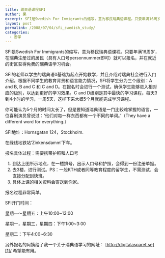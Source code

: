 ```yaml
---
title: 瑞典语课程SFI
author: 果
excerpt: SFI是Swedish For Immigrants的缩写，意为移民瑞典语课程。只要年满16周岁，在瑞典...
layout: post
permalink: /2008/07/04/sfi_swedish_study/
categories:
  - 游学
---
```

SFI是Swedish For Immigrants的缩写，意为移民瑞典语课程。只要年满16周岁，在瑞典注册过的居民（具有人口号personnummer即可）就可以报名，并在就近的街区获得免费的瑞典语学习机会。

SFI的老师以学生的瑞典语0基础为起点开始教学，并且介绍对瑞典社会进行入门介绍。根据不同学生的教育背景和语言能力情况，SFI将学生分为三个级别：A and B, B and C 和 C and D。在报名时会进行一个测试，确保学生能够进入相对应的级别，以达到更好的学习效果。C and D级别是其中最快的学习课程，每天3到4小时的学习，一周5天，这样下来大概5个月就能完成学习课程。

你可能认为5个月的时间太长了，但是要知道瑞典语是一门比较难掌握的语言，一位喜剧演员曾说过：‘他们对每一样东西都有一个不同的单词。’（They have a different word for everything.）

SFI地址：Hornsgatan 124，Stockholm. 

在绿线地铁站‘Zinkensdamm’下车。

报名具体过程：需要携带护照和人口号 
1. 到达上图所示地点，在一楼排号，出示人口号和护照，会得到一份注册单据。 
2. 去3楼，进行测试。PS：一般KTH或者同等教育程度的留学生，不需测试，会直接分配到快班。 
3. 具体上课的相关资料会寄送到你家。

报名过程非常简单。

SFI开门时间：

星期一～星期五：上午10:00~12:00

星期一，星期三，星期四：下午1:00~3:00

星期二：下午4:00~6:30

另外报名的阿姨给了我一个关于瑞典语学习的网址： [http://digitalasparet.se][1]/ 希望能有用。

 [1]: http://digitalasparet.se/